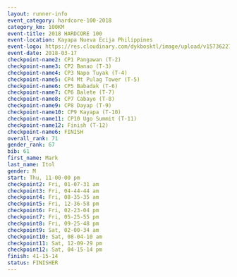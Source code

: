 ```yaml
---
layout: runner-info 
event_category: hardcore-100-2018 
category_km: 100KM 
event-title: 2018 HARDCORE 100 
event-location: Kayapa Nueva Ecija Philippines 
event-logo: https://res.cloudinary.com/dykbosktl/image/upload/v1573622785/Logo/HARDOCORE_100_LOGO_gtvcxx.jpg 
event-date: 2018-03-17 
checkpoint-name2: CP1 Pangawan (T-2) 
checkpoint-name3: CP2 Banao (T-3) 
checkpoint-name4: CP3 Napo Tuyak (T-4) 
checkpoint-name5: CP4 Mt Pulag Tower (T-5) 
checkpoint-name6: CP5 Babadak (T-6) 
checkpoint-name7: CP6 Balete (T-7) 
checkpoint-name8: CP7 Cabayo (T-8) 
checkpoint-name9: CP8 Dayap (T-9) 
checkpoint-name10: CP9 Kayapa (T-10) 
checkpoint-name11: CP10 Ugo Summit (T-11) 
checkpoint-name12: Finish (T-12) 
checkpoint-name6: FINISH
overall_rank: 71
gender_rank: 67
bib: 61
first_name: Mark
last_name: Itol
gender: M
start: Thu, 11-00-00 pm
checkpoint2: Fri, 01-07-31 am
checkpoint3: Fri, 04-44-44 am
checkpoint4: Fri, 08-35-35 am
checkpoint5: Fri, 12-36-58 pm
checkpoint6: Fri, 02-23-04 pm
checkpoint7: Fri, 05-25-55 pm
checkpoint8: Fri, 09-25-48 pm
checkpoint9: Sat, 02-00-34 am
checkpoint10: Sat, 08-04-10 am
checkpoint11: Sat, 12-09-29 pm
checkpoint12: Sat, 04-15-14 pm
finish: 41-15-14
status: FINISHER
---
```

